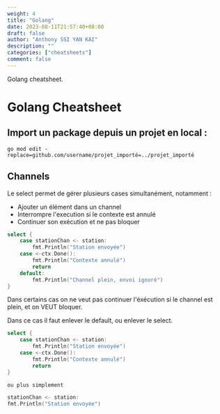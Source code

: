 ```yaml
---
weight: 4
title: "Golang"
date: 2023-08-11T21:57:40+08:00
draft: false
author: "Anthony SSI YAN KAI"
description: ""
categories: ["cheatsheets"]
comment: false
---
```


Golang cheatsheet.

<!--more-->

# Golang Cheatsheet

## Import un package depuis un projet en local : 

```
go mod edit -replace=github.com/username/projet_importé=../projet_importé
```


## Channels

Le select permet de gérer plusieurs cases simultanément, notamment : 
- Ajouter un élément dans un channel
- Interrompre l'execution si le contexte est annulé
- Continuer son exécution et ne pas bloquer

```go
select {
    case stationChan <- station:
        fmt.Println("Station envoyée")
    case <-ctx.Done():
		fmt.Println("Contexte annulé")
		return 
    default:
        fmt.Println("Channel plein, envoi ignoré")
}
```

Dans certains cas on ne veut pas continuer l'éxécution si le channel est plein, et on VEUT bloquer. 

Dans ce cas il faut enlever le default, ou enlever le select.

```go
select {
    case stationChan <- station:
        fmt.Println("Station envoyée")
    case <-ctx.Done():
		fmt.Println("Contexte annulé")
		return
}

ou plus simplement

stationChan <- station:
fmt.Println("Station envoyée")
```
